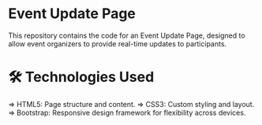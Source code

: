 # Event Update Page

This repository contains the code for an Event Update Page, designed to allow event organizers to provide real-time updates to participants.
# 🛠️ Technologies Used

=> HTML5: Page structure and content.
=> CSS3: Custom styling and layout.
=> Bootstrap: Responsive design framework for flexibility across devices.